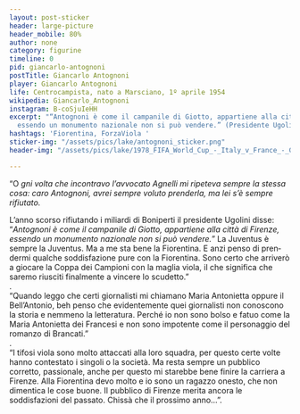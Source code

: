 ```yaml
---
layout: post-sticker
header: large-picture
header_mobile: 80%
author: none
category: figurine
timeline: 0
pid: giancarlo-antognoni
postTitle: Giancarlo Antognoni
player: Giancarlo Antognoni
life: Centrocampista, nato a Marsciano, 1º aprile 1954
wikipedia: Giancarlo_Antognoni
instagram: B-coSjuIeHH
excerpt: "“Antognoni è co­me il campanile di Giotto, appar­tiene alla città di Firenze,
  essen­do un monumento nazionale non si può vendere.” (Presidente Ugolini)"
hashtags: 'Fiorentina, ForzaViola '
sticker-img: "/assets/pics/lake/antognoni_sticker.png"
header-img: "/assets/pics/lake/1978_FIFA_World_Cup_-_Italy_v_France_-_Giancarlo_Antognoni_shooting.jpg"

---
```

“O _gni volta che incontravo l’avvocato Agnelli mi ripeteva sempre la stessa cosa: caro Antognoni, avrei sempre voluto prenderla, ma lei s’è sempre rifiutato._  
  
L’anno scorso rifiutando i mi­liardi di Boniperti il presidente Ugolini disse: “_Antognoni è co­me il campanile di Giotto, appar­tiene alla città di Firenze, essen­do un monumento nazionale non si può vendere._” La Juventus è sempre la Juven­tus. Ma a me sta bene la Fiorentina. E anzi penso di pren­dermi qualche soddisfazione pu­re con la Fiorentina. Sono certo che arriverò a giocare la Coppa dei Campioni con la maglia vio­la, il che significa che saremo riusciti finalmente a vincere lo scudetto.”  
.  
“Quando leggo che certi giornalisti mi chiamano Maria Antonietta oppure il Bell’Antonio, beh penso che evidentemente quei gior­nalisti non conoscono la storia e nemmeno la letteratura. Perché io non sono bolso e fatuo come la Maria Antonietta dei Francesi e non sono impotente come il personaggio del romanzo di Brancati.”  
.  
“I tifosi viola sono molto attaccati alla loro squadra, per questo certe volte hanno contestato i singoli o la società. Ma resta sempre un pubblico corretto, passionale, anche per questo mi starebbe bene finire la carriera a Firenze. Alla Fiorentina devo molto e io sono un ragazzo onesto, che non dimentica le cose buone. Il pubblico di Firenze merita ancora le soddisfazioni del passato. Chissà che il prossimo anno…”.